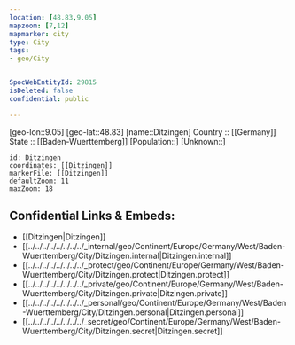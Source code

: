 ```yaml
---
location: [48.83,9.05] 
mapzoom: [7,12] 
mapmarker: city 
type: City
tags:
- geo/City


SpocWebEntityId: 29815
isDeleted: false
confidential: public

---
```

[geo-lon::9.05] 
[geo-lat::48.83] 
[name::Ditzingen] 
Country :: [[Germany]]  
State :: [[Baden-Wuerttemberg]] 
[Population::] 
[Unknown::] 


```leaflet
id: Ditzingen
coordinates: [[Ditzingen]] 
markerFile: [[Ditzingen]] 
defaultZoom: 11 
maxZoom: 18
```


## Confidential Links & Embeds: 
- [[Ditzingen|Ditzingen]]  
- [[../../../../../../../../_internal/geo/Continent/Europe/Germany/West/Baden-Wuerttemberg/City/Ditzingen.internal|Ditzingen.internal]] 
- [[../../../../../../../../_protect/geo/Continent/Europe/Germany/West/Baden-Wuerttemberg/City/Ditzingen.protect|Ditzingen.protect]] 
- [[../../../../../../../../_private/geo/Continent/Europe/Germany/West/Baden-Wuerttemberg/City/Ditzingen.private|Ditzingen.private]] 
- [[../../../../../../../../_personal/geo/Continent/Europe/Germany/West/Baden-Wuerttemberg/City/Ditzingen.personal|Ditzingen.personal]] 
- [[../../../../../../../../_secret/geo/Continent/Europe/Germany/West/Baden-Wuerttemberg/City/Ditzingen.secret|Ditzingen.secret]] 
